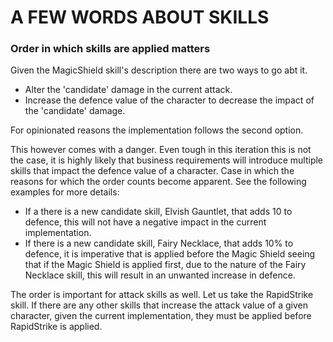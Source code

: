 # A FEW WORDS ABOUT SKILLS
### Order in which skills are applied matters
Given the MagicShield skill's description there are two ways to go abt it.
 - Alter the 'candidate' damage in the current attack. 
 - Increase the defence value of the character to decrease the impact of the 'candidate' damage.

For opinionated reasons the implementation follows the second option.

This however comes with a danger. Even tough in this iteration this is not the case, it is highly likely
that business requirements will introduce multiple skills that impact the defence value of a character.
Case in which the reasons for which the order counts become apparent. 
See the following examples for more details:
- If a there is a new candidate skill, Elvish Gauntlet, that adds 10 to defence, this will not have a negative
impact in the current implementation.
- If there is a new candidate skill, Fairy Necklace, that adds 10% to defence, it is imperative that is
applied before the Magic Shield seeing that if the Magic Shield is applied first, due to the nature of the
Fairy Necklace skill, this will result in an unwanted increase in defence.
  
The order is important for attack skills as well. Let us take the RapidStrike skill. If there are
any other skills that increase the attack value of a given character, given the current implementation,
they must be applied before RapidStrike is applied.

